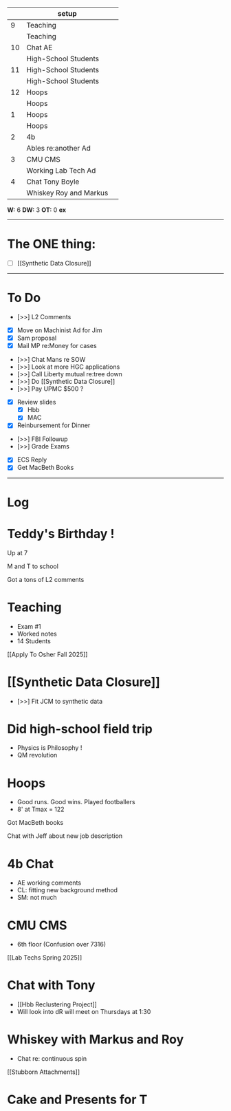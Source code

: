 
|     | setup                  |     |
| --- | ---------------------- | --- |
| 9   | Teaching               |     |
|     | Teaching               |     |
| 10  | Chat AE                |     |
|     | High-School Students   |     |
| 11  | High-School Students   |     |
|     | High-School Students   |     |
| 12  | Hoops                  |     |
|     | Hoops                  |     |
| 1   | Hoops                  |     |
|     | Hoops                  |     |
| 2   | 4b                     |     |
|     | Ables re:another Ad    |     |
| 3   | CMU CMS                |     |
|     | Working Lab Tech Ad    |     |
| 4   | Chat Tony Boyle        |     |
|     | Whiskey Roy and Markus |     |

**W:** 6 
**DW:** 3
**OT:** 0
**ex** 

---
# The ONE thing: 
- [ ] [[Synthetic Data Closure]]

---
# To Do

- [>>] L2 Comments 
- [x] Move on Machinist Ad for Jim
- [x]  Sam proposal
- [x]  Mail MP re:Money for cases
- [>>] Chat Mans re SOW
- [>>] Look at more HGC applications
- [>>] Call Liberty mutual re:tree down
- [>>] Do  [[Synthetic Data Closure]]
- [>>]  Pay UPMC $500 ? 
- [x]  Review slides
	- [x] Hbb
	- [x] MAC
- [x] Reinbursement for Dinner
- [>>] FBI Followup
- [>>] Grade Exams
- [x] ECS Reply
- [x] Get MacBeth Books

---

# Log

# Teddy's Birthday !

Up at 7

M and T to school

Got a tons of L2 comments

# Teaching 
- Exam #1 
- Worked notes
- 14 Students


[[Apply To Osher Fall 2025]]


# [[Synthetic Data Closure]]
- [>>] Fit JCM to synthetic data


# Did high-school field trip
- Physics is Philosophy !
- QM revolution

# Hoops
- Good runs. Good wins. Played footballers
- 8' at Tmax = 122

Got MacBeth books

Chat with Jeff about new job description

# 4b Chat 
- AE working comments 
- CL: fitting new background method
- SM: not much

# CMU CMS
- 6th floor (Confusion over 7316)

[[Lab Techs Spring 2025]]

# Chat with Tony 
- [[Hbb Reclustering Project]]
- Will look into dR will meet on Thursdays at 1:30

# Whiskey with Markus and Roy
- Chat re: continuous spin

[[Stubborn Attachments]]

# Cake and Presents for T

